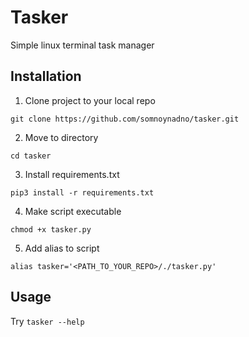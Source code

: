 # Tasker

Simple linux terminal task manager

## Installation

1. Clone project to your local repo

```git clone https://github.com/somnoynadno/tasker.git```

2. Move to directory

```cd tasker```

3. Install requirements.txt

```pip3 install -r requirements.txt```

4. Make script executable

```chmod +x tasker.py```

5. Add alias to script

```alias tasker='<PATH_TO_YOUR_REPO>/./tasker.py'```

## Usage

Try ```tasker --help```
